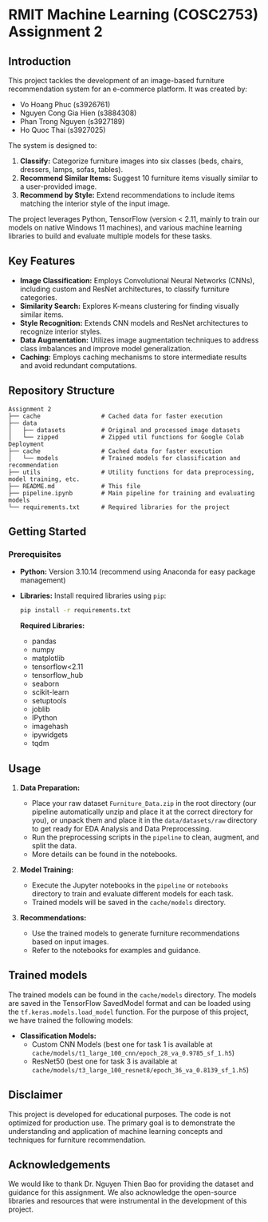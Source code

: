 # RMIT Machine Learning (COSC2753) Assignment 2

## Introduction

This project tackles the development of an image-based furniture recommendation system for an e-commerce platform. It was created by:

- Vo Hoang Phuc (s3926761)
- Nguyen Cong Gia Hien (s3884308)
- Phan Trong Nguyen (s3927189)
- Ho Quoc Thai (s3927025)

The system is designed to:

1.  **Classify:** Categorize furniture images into six classes (beds, chairs, dressers, lamps, sofas, tables).
2.  **Recommend Similar Items:** Suggest 10 furniture items visually similar to a user-provided image.
3.  **Recommend by Style:**  Extend recommendations to include items matching the interior style of the input image.

The project leverages Python, TensorFlow (version < 2.11, mainly to train our models on native Windows 11 machines), and various machine learning libraries to build and evaluate multiple models for these tasks.

## Key Features

- **Image Classification:** Employs Convolutional Neural Networks (CNNs), including custom and ResNet architectures, to classify furniture categories.
- **Similarity Search:** Explores K-means clustering for finding visually similar items.
- **Style Recognition:** Extends CNN models and ResNet architectures to recognize interior styles.
- **Data Augmentation:** Utilizes image augmentation techniques to address class imbalances and improve model generalization.
- **Caching:** Employs caching mechanisms to store intermediate results and avoid redundant computations.

## Repository Structure

```
Assignment 2
├── cache                 # Cached data for faster execution
├── data
│   ├── datasets          # Original and processed image datasets
│   └── zipped            # Zipped util functions for Google Colab Deployment
├── cache                 # Cached data for faster execution
│   └── models            # Trained models for classification and recommendation
├── utils                 # Utility functions for data preprocessing, model training, etc.
├── README.md             # This file
├── pipeline.ipynb        # Main pipeline for training and evaluating models
└── requirements.txt      # Required libraries for the project
```

## Getting Started

### Prerequisites

- **Python:** Version 3.10.14 (recommend using Anaconda for easy package management)
- **Libraries:** Install required libraries using `pip`:

  ```bash
  pip install -r requirements.txt
  ```

  **Required Libraries:**
  - pandas
  - numpy
  - matplotlib
  - tensorflow<2.11
  - tensorflow_hub
  - seaborn
  - scikit-learn
  - setuptools
  - joblib
  - IPython
  - imagehash
  - ipywidgets
  - tqdm

## Usage

1.  **Data Preparation:**
    *   Place your raw dataset `Furniture_Data.zip` in the root directory (our pipeline automatically unzip and place it at the correct directory for you), or unpack them and place it in the `data/datasets/raw` directory to get ready for EDA Analysis and Data Preprocessing.
    *   Run the preprocessing scripts in the `pipeline` to clean, augment, and split the data.
    *   More details can be found in the notebooks.

2.  **Model Training:**
    *   Execute the Jupyter notebooks in the `pipeline` or `notebooks` directory to train and evaluate different models for each task.
    *   Trained models will be saved in the `cache/models` directory.

3.  **Recommendations:**
    *   Use the trained models to generate furniture recommendations based on input images.
    *   Refer to the notebooks for examples and guidance.

## Trained models

The trained models can be found in the `cache/models` directory. The models are saved in the TensorFlow SavedModel format and can be loaded using the `tf.keras.models.load_model` function. For the purpose of this project, we have trained the following models:
-   **Classification Models:**
    *   Custom CNN Models (best one for task 1 is available at `cache/models/t1_large_100_cnn/epoch_28_va_0.9785_sf_1.h5`)
    *   ResNet50 (best one for task 3 is available at `cache/models/t3_large_100_resnet8/epoch_36_va_0.8139_sf_1.h5`)

## Disclaimer

This project is developed for educational purposes. The code is not optimized for production use. The primary goal is to demonstrate the understanding and application of machine learning concepts and techniques for furniture recommendation.

## Acknowledgements

We would like to thank Dr. Nguyen Thien Bao for providing the dataset and guidance for this assignment. We also acknowledge the open-source libraries and resources that were instrumental in the development of this project.